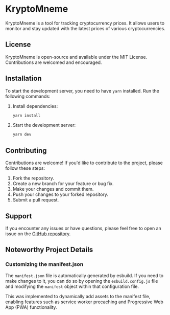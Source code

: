 # KryptoMneme

KryptoMneme is a tool for tracking cryptocurrency prices. It allows users to monitor and stay updated with the latest prices of various cryptocurrencies.

## License

KryptoMneme is open-source and available under the MIT License. Contributions are welcomed and encouraged.

## Installation

To start the development server, you need to have `yarn` installed. Run the following commands:

1. Install dependencies:

   ```bash
   yarn install
   ```

2. Start the development server:
   ```bash
   yarn dev
   ```

## Contributing

Contributions are welcome! If you'd like to contribute to the project, please follow these steps:

1. Fork the repository.
2. Create a new branch for your feature or bug fix.
3. Make your changes and commit them.
4. Push your changes to your forked repository.
5. Submit a pull request.

## Support

If you encounter any issues or have questions, please feel free to open an issue on the [GitHub repository](https://github.com/VovaK0-23/KryptoMneme).

## Noteworthy Project Details

### Customizing the manifest.json

The `manifest.json` file is automatically generated by esbuild. If you need to make changes to it, you can do so by opening the `esbuild.config.js` file and modifying the `manifest` object within that configuration file.

This was implemented to dynamically add assets to the manifest file, enabling features such as service worker precaching and Progressive Web App (PWA) functionality.
